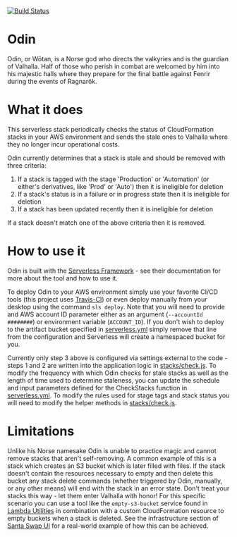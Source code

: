 [![Build Status][travis-badge]][travis-badge-url]
# Odin

Odin, or Wōtan, is a Norse god who directs the valkyries and is the guardian of Valhalla.  Half of those who perish in combat are welcomed by him into his majestic halls where they prepare for the final battle against Fenrir during the events of Ragnarök.

# What it does
This serverless stack periodically checks the status of CloudFormation stacks in your AWS environment and sends the stale ones to Valhalla where they no longer incur operational costs. 

Odin currently determines that a stack is stale and should be removed with three criteria:
1. If a stack is tagged with the stage 'Production' or 'Automation' (or either's derivatives, like 'Prod' or 'Auto') then it is ineligible for deletion
1. If a stack's status is in a failure or in progress state then it is ineligible for deletion
1. If a stack has been updated recently then it is ineligible for deletion

If a stack doesn't match one of the above criteria then it is removed.

# How to use it
Odin is built with the [Serverless Framework](https://serverless.com/) - see their documentation for more about the tool and how to use it.

To deploy Odin to your AWS environment simply use your favorite CI/CD tools (this project uses [Travis-CI](https://travis-ci.org/manwaring/odin)) or even deploy manually from your desktop using the command `sls deploy`.  Note that you will need to provide and AWS account ID parameter either as an argument (`--accountId ########`) or environment variable (`ACCOUNT_ID`).  If you don't wish to deploy to the artifact bucket specified in [serverless.yml](https://github.com/manwaring/odin/blob/master/serverless.yml) simply remove that line from the configuration and Serverless will create a namespaced bucket for you.

Currently only step 3 above is configured via settings external to the code - steps 1 and 2 are written into the application logic in [stacks/check.js](https://github.com/manwaring/odin/blob/master/stacks/check.js).  To modify the frequency with which Odin checks for stale stacks as well as the length of time used to determine staleness, you can update the schedule and input parameters defined for the CheckStacks function in [serverless.yml](https://github.com/manwaring/odin/blob/master/serverless.yml).  To modify the rules used for stage tags and stack status you will need to modify the helper methods in [stacks/check.js](https://github.com/manwaring/odin/blob/master/stacks/check.js).

# Limitations
Unlike his Norse namesake Odin is unable to practice magic and cannot remove stacks that aren't self-removing.  A common example of this is a stack which creates an S3 bucket which is later filled with files.  If the stack doesn't contain the resources necessary to empty and then delete this bucket any stack delete commands (whether triggered by Odin, manually, or any other means) will end with the stack in an error state.  Don't treat your stacks this way - let them enter Valhalla with honor!  For this specific scenario you can use a tool like the `empty-s3-bucket` service found in [Lambda Utilities](https://github.com/manwaring/lambda-utilities) in combination with a custom CloudFormation resource to empty buckets when a stack is deleted.  See the infrastructure section of [Santa Swap UI](https://github.com/santaswap/ui) for a real-world example of how this can be achieved.

[travis-badge]: https://travis-ci.org/manwaring/odin.svg?branch=master		
[travis-badge-url]: https://travis-ci.org/manwaring/odin	